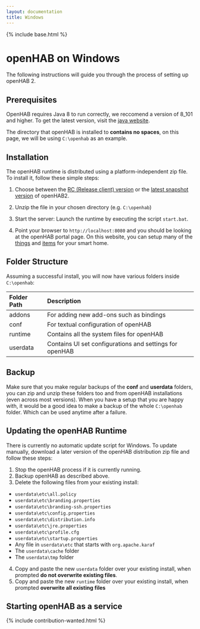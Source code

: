 ```yaml
---
layout: documentation
title: Windows
---
```


{% include base.html %}

# openHAB on Windows

The following instructions will guide you through the process of setting up openHAB 2.

## Prerequisites

OpenHAB requires Java 8 to run correctly, we reccomend a version of 8_101 and higher. 
To get the latest version, visit the [java website](https://www.java.com/en/download/).

The directory that openHAB is installed to **contains no spaces**, on this page, we will be using `C:\openhab` as an example.

## Installation

The openHAB runtime is distributed using a platform-independent zip file. To install it, follow these simple steps:

1. Choose between the [RC (Release client) version](https://bintray.com/openhab/mvn/download_file?file_path=org%2Fopenhab%2Fdistro%2Fopenhab%2F2.0.0.RC1%2Fopenhab-2.0.0.RC1.zip) or the [latest snapshot version](https://openhab.ci.cloudbees.com/job/openHAB-Distribution/lastSuccessfulBuild/artifact/distributions/openhab/target/openhab-2.0.0-SNAPSHOT.zip) of openHAB2.

2. Unzip the file in your chosen directory (e.g. `C:\openhab`)

3. Start the server: Launch the runtime by executing the script `start.bat`.

4. Point your browser to `http://localhost:8080` and you should be looking at the openHAB portal page. 
  On this website, you can setup many of the [things]({{base}}/configuration/things.html) and [items]({{base}}/configuration/items.html) for your smart home.

## Folder Structure

Assuming a successful install, you will now have various folders inside `C:\openhab`:

| Folder Path | Description                             
|:----------- |:-----------
| addons      | For adding new add-ons such as bindings
| conf        | For textual configuration of openHAB
| runtime     | Contains all the system files for openHAB
| userdata    | Contains UI set configurations and settings for openHAB

## Backup

Make sure that you make regular backups of the **conf** and **userdata** folders, you can zip and unzip these folders too and from openHAB installations (even across most versions). 
When you have a setup that you are happy with, it would be a good idea to make a backup of the whole `C:\openhab` folder. Which can be used anytime after a failure.

## Updating the openHAB Runtime

There is currently no automatic update script for Windows. To update manually, download a later version of the openHAB distribution zip file and follow these steps:

1. Stop the openHAB process if it is currently running.
2. Backup openHAB as described above.
3. Delete the following files from your existing install:
 - `userdata\etc\all.policy`
 - `userdata\etc\branding.properties`
 - `userdata\etc\branding-ssh.properties`
 - `userdata\etc\config.properties`
 - `userdata\etc\distribution.info`
 - `userdata\etc\jre.properties`
 - `userdata\etc\profile.cfg`
 - `userdata\etc\startup.properties`
 - Any file in `userdata\etc` that starts with `org.apache.karaf`
 - The `userdata\cache` folder
 - The `userdata\tmp` folder
4. Copy and paste the new `userdata` folder over your existing install, when prompted **do not overwrite existing files**.
5. Copy and paste the new `runtime` folder over your existing install, when prompted **overwrite all existing files**

## Starting openHAB as a service

{% include contribution-wanted.html %}
